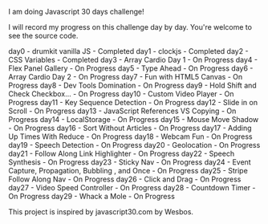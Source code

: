 I am doing Javascript 30 days challenge!

I will record my progress on this challenge day by day.
You're welcome to see the source code.

day0 - drumkit vanilla JS - Completed
day1 - clockjs - Completed
day2 - CSS Variables - Completed
day3 - Array Cardio Day 1 - On Progress
day4 - Flex Panel Gallery - On Progress
day5 - Type Ahead - On Progress
day6 - Array Cardio Day 2 - On Progress
day7 - Fun with HTML5 Canvas - On Progress
day8 - Dev Tools Domination - On Progress
day9 - Hold Shift and Check Checkbox... - On Progress
day10 - Custom Video Player - On Progress
day11 - Key Sequence Detection - On Progress
day12 - Slide in on Scroll - On Progress
day13 - JavaScript References VS Copying - On Progress
day14 - LocalStorage - On Progress
day15 - Mouse Move Shadow - On Progress
day16 - Sort Without Articles - On Progress
day17 - Adding Up Times With Reduce - On Progress
day18 - Webcam Fun - On Progress
day19 - Speech Detection - On Progress
day20 - Geolocation - On Progress
day21 - Follow Along Link Highlighter - On Progress
day22 - Speech Synthesis - On Progress
day23 - Sticky Nav - On Progress
day24 - Event Capture, Propagation, Bubbling , and Once - On Progress
day25 - Stripe Follow Along Nav - On Progress
day26 - Click and Drag - On Progress
day27 - Video Speed Controller - On Progress
day28 - Countdown Timer - On Progress
day29 - Whack a Mole - On Progress

This project is inspired by javascript30.com by Wesbos.